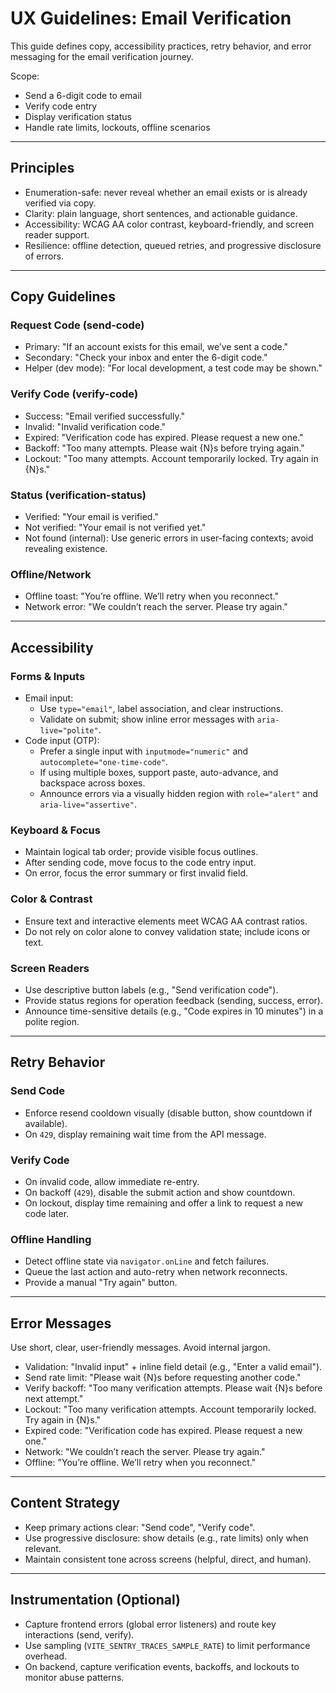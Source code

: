 # UX Guidelines: Email Verification

This guide defines copy, accessibility practices, retry behavior, and error messaging for the email verification journey.

Scope:

- Send a 6-digit code to email
- Verify code entry
- Display verification status
- Handle rate limits, lockouts, offline scenarios

---

## Principles

- Enumeration-safe: never reveal whether an email exists or is already verified via copy.
- Clarity: plain language, short sentences, and actionable guidance.
- Accessibility: WCAG AA color contrast, keyboard-friendly, and screen reader support.
- Resilience: offline detection, queued retries, and progressive disclosure of errors.

---

## Copy Guidelines

### Request Code (send-code)

- Primary: "If an account exists for this email, we’ve sent a code."
- Secondary: "Check your inbox and enter the 6-digit code."
- Helper (dev mode): "For local development, a test code may be shown."

### Verify Code (verify-code)

- Success: "Email verified successfully."
- Invalid: "Invalid verification code."
- Expired: "Verification code has expired. Please request a new one."
- Backoff: "Too many attempts. Please wait {N}s before trying again."
- Lockout: "Too many attempts. Account temporarily locked. Try again in {N}s."

### Status (verification-status)

- Verified: "Your email is verified."
- Not verified: "Your email is not verified yet."
- Not found (internal): Use generic errors in user-facing contexts; avoid revealing existence.

### Offline/Network

- Offline toast: "You’re offline. We’ll retry when you reconnect."
- Network error: "We couldn’t reach the server. Please try again."

---

## Accessibility

### Forms & Inputs

- Email input:
  - Use `type="email"`, label association, and clear instructions.
  - Validate on submit; show inline error messages with `aria-live="polite"`.
- Code input (OTP):
  - Prefer a single input with `inputmode="numeric"` and `autocomplete="one-time-code"`.
  - If using multiple boxes, support paste, auto-advance, and backspace across boxes.
  - Announce errors via a visually hidden region with `role="alert"` and `aria-live="assertive"`.

### Keyboard & Focus

- Maintain logical tab order; provide visible focus outlines.
- After sending code, move focus to the code entry input.
- On error, focus the error summary or first invalid field.

### Color & Contrast

- Ensure text and interactive elements meet WCAG AA contrast ratios.
- Do not rely on color alone to convey validation state; include icons or text.

### Screen Readers

- Use descriptive button labels (e.g., "Send verification code").
- Provide status regions for operation feedback (sending, success, error).
- Announce time-sensitive details (e.g., "Code expires in 10 minutes") in a polite region.

---

## Retry Behavior

### Send Code

- Enforce resend cooldown visually (disable button, show countdown if available).
- On `429`, display remaining wait time from the API message.

### Verify Code

- On invalid code, allow immediate re-entry.
- On backoff (`429`), disable the submit action and show countdown.
- On lockout, display time remaining and offer a link to request a new code later.

### Offline Handling

- Detect offline state via `navigator.onLine` and fetch failures.
- Queue the last action and auto-retry when network reconnects.
- Provide a manual "Try again" button.

---

## Error Messages

Use short, clear, user-friendly messages. Avoid internal jargon.

- Validation: "Invalid input" + inline field detail (e.g., "Enter a valid email").
- Send rate limit: "Please wait {N}s before requesting another code."
- Verify backoff: "Too many verification attempts. Please wait {N}s before next attempt."
- Lockout: "Too many verification attempts. Account temporarily locked. Try again in {N}s."
- Expired code: "Verification code has expired. Please request a new one."
- Network: "We couldn’t reach the server. Please try again."
- Offline: "You’re offline. We’ll retry when you reconnect."

---

## Content Strategy

- Keep primary actions clear: "Send code", "Verify code".
- Use progressive disclosure: show details (e.g., rate limits) only when relevant.
- Maintain consistent tone across screens (helpful, direct, and human).

---

## Instrumentation (Optional)

- Capture frontend errors (global error listeners) and route key interactions (send, verify).
- Use sampling (`VITE_SENTRY_TRACES_SAMPLE_RATE`) to limit performance overhead.
- On backend, capture verification events, backoffs, and lockouts to monitor abuse patterns.
